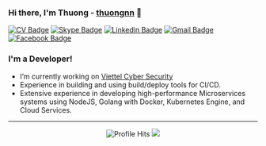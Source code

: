 ### Hi there, I'm Thuong - [thuongnn][website] 👋

[![CV Badge](https://img.shields.io/badge/-Download%20My%20CV-738A94?style=flat-square&logo=adobe-acrobat-reader&logoColor=white&link=https://thuongnn.tech/pdf/Nguyen-Nhu-Thuong.pdf)](https://thuongnn.tech/pdf/Nguyen-Nhu-Thuong.pdf)
[![Skype Badge](https://img.shields.io/badge/-Skype-00AFF0?style=flat-square&logo=Skype&logoColor=white&link=https://join.skype.com/invite/nrivoAfXgTiV)](https://join.skype.com/invite/nrivoAfXgTiV) 
[![Linkedin Badge](https://img.shields.io/badge/-Linkedin-blue?style=flat-square&logo=Linkedin&logoColor=white&link=https://www.linkedin.com/in/thuongnn)](https://linkedin.com/in/thuongnn) 
[![Gmail Badge](https://img.shields.io/badge/-Gmail-Red?style=flat-square&logo=Gmail&logoColor=white&link=mailto:thuongnn6666@gmail.com)](mailto:thuongnn6666@gmail.com)
[![Facebook Badge](https://img.shields.io/badge/-Facebook-4267B2?style=flat-square&logo=Facebook&logoColor=white&link=https://facebook.com/thuongnn97)](https://facebook.com/thuongnn97)

### I'm a Developer!

- I’m currently working on [Viettel Cyber Security](https://viettelcybersecurity.com)
- Experience in building and using build/deploy tools for CI/CD. 
- Extensive experience in developing high-performance Microservices systems using NodeJS, Golang with Docker, Kubernetes Engine, and Cloud Services.

---
<p align="center">
  <img alt="Profile Hits" src="https://github-readme-stats.vercel.app/api?username=thuongnn&show_icons=true&hide_border=true"/>
  <img src="https://github.com/rajput2107/rajput2107/blob/master/Assets/Developer.gif"/>
</p>

[website]: https://thuongnn.tech
